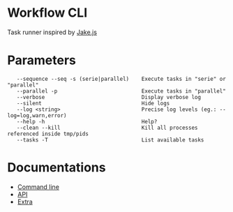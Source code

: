 # Workflow CLI

Task runner inspired by [Jake.js](https://github.com/jakejs/jake)

# Parameters

```
   --sequence --seq -s (serie|parallel)    Execute tasks in "serie" or "parallel"
   --parallel -p                           Execute tasks in "parallel"
   --verbose                               Display verbose log
   --silent                                Hide logs
   --log <string>                          Precise log levels (eg.: --log=log,warn,error)
   --help -h                               Help?
   --clean --kill                          Kill all processes referenced inside tmp/pids
   --tasks -T                              List available tasks
```

# Documentations

- [Command line](docs/cli.md#cli)
- [API](docs/api.md#api)
- [Extra](docs/extra.md#extra)
